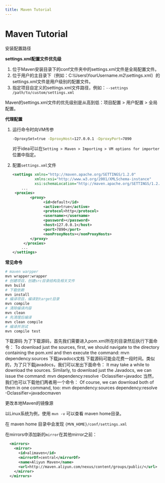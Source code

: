 ```yaml
---
title: Maven Tutorial
---
```


# Maven Tutorial

安装配置路径

**settings.xml配置文件优先级**

1. 位于Maven安装目录下的conf文件夹中的settings.xml文件是全局配置文件。
2. 位于用户的主目录下（例如：C:\Users\YourUsername\.m2\settings.xml）的settings.xml文件是用户级别的配置文件。
3. 指定项目自定义的settings.xml文件路径，例如：`--settings /path/to/custom/settings.xml`

Maven的settings.xml文件的优先级别是从高到低：项目配置 > 用户配置 > 全局配置。

**代理配置** 

1. 运行命令时向VM传参

   ```sh
   -DproxySet=true -DproxyHost=127.0.0.1 -DproxyPort=7890
   ```

   对于idea可以在`Setting > Maven > Importing > VM options for importer` 位置中指定。

2. 配置`settings.xml`文件

   ```xml
   <settings xmlns="http://maven.apache.org/SETTINGS/1.2.0"
             xmlns:xsi="http://www.w3.org/2001/XMLSchema-instance"
             xsi:schemaLocation="http://maven.apache.org/SETTINGS/1.2.0 https://maven.apache.org/xsd/settings-1.2.0.xsd">
       ...
   	<proxies>
           <proxy>
                 <id>default</id>
                 <active>true</active>
                 <protocol>http</protocol>
                 <username></username>
                 <password></password>
                 <host>127.0.0.1</host>
                 <port>7890</port>
                 <nonProxyHosts></nonProxyHosts>
           </proxy>
     	</proxies>
       ...
   </settings>
   ```

   

**常见命令**

```sh
# maven warpper
mvn wrapper:wrapper
# 创建项目，创建src目录结构及相关文件
mvn build
# 下载依赖
mvn install
# 编译项目，编译到target目录
mvn compile
# 清除编译内容
mvn clean
# 先清理后编译
mvn clean compile
# 编译并测试
mvn compile test
```



下载源码
为了下载源码，首先我们需要进入pom.xml所在的目录然后执行下面命令：
To download just the sources, first, we should navigate to the directory containing the pom.xml and then execute the command:
mvn dependency:sources
下载javadocs文档
下载源码可能会花费一段时间。类似的，为了只下载javadocs，我们可以发出下面命令：
It may take a while to download the sources. Similarly, to download just the Javadocs, we can issue the command:
mvn dependency:resolve -Dclassifier=javadoc
当然，我们也可以下载他们两者用一个命令：
Of course, we can download both of them in one command, too:
mvn dependency:sources dependency:resolve -Dclassifier=javadocmaven

更改本地Maven的镜像源

以Linux系统为例，使用 `mvn -v` 可以查看 maven home目录。

在 maven home 目录中会发现 `{MVN_HOME}/conf/settings.xml`

在mirrors中添加新的`mirror`在其他mirror之前：

```xml
  <mirrors>
    <mirror>
      <id>alimaven</id>
      <mirrorOf>central</mirrorOf>
      <name>Aliyun Maven</name>
      <url>http://maven.aliyun.com/nexus/content/groups/public/</url>
    </mirror>
  </mirrors>
```

